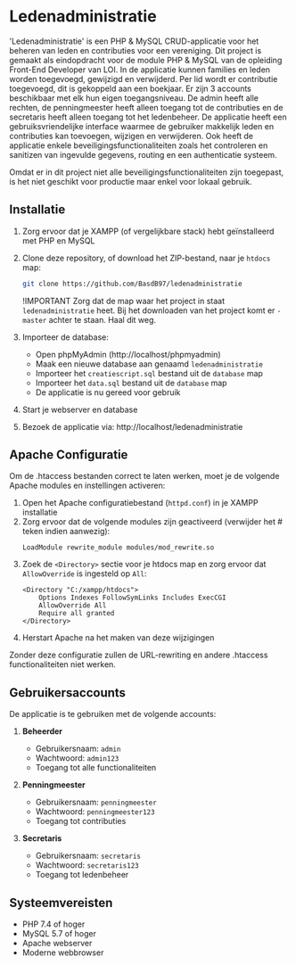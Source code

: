 # Ledenadministratie

'Ledenadministratie' is een PHP & MySQL CRUD-applicatie voor het beheren van leden en contributies voor een vereniging. Dit project is gemaakt als eindopdracht voor de module PHP & MySQL van de opleiding Front-End Developer van LOI. In de applicatie kunnen families en leden worden toegevoegd, gewijzigd en verwijderd. Per lid wordt er contributie toegevoegd, dit is gekoppeld aan een boekjaar.
Er zijn 3 accounts beschikbaar met elk hun eigen toegangsniveau. De admin heeft alle rechten, de penningmeester heeft alleen toegang tot de contributies en de secretaris heeft alleen toegang tot het ledenbeheer.
De applicatie heeft een gebruiksvriendelijke interface waarmee de gebruiker makkelijk leden en contributies kan toevoegen, wijzigen en verwijderen.
Ook heeft de applicatie enkele beveiligingsfunctionaliteiten zoals het controleren en sanitizen van ingevulde gegevens, routing en een authenticatie systeem.

Omdat er in dit project niet alle beveiligingsfunctionaliteiten zijn toegepast, is het niet geschikt voor productie maar enkel voor lokaal gebruik.

## Installatie

1. Zorg ervoor dat je XAMPP (of vergelijkbare stack) hebt geïnstalleerd met PHP en MySQL
2. Clone deze repository, of download het ZIP-bestand, naar je `htdocs` map:
    ```bash
    git clone https://github.com/BasdB97/ledenadministratie
    ```

   !IMPORTANT
   Zorg dat de map waar het project in staat `ledenadministratie` heet. Bij het downloaden van het project komt er `-master` achter te staan. Haal dit weg.
4. Importeer de database:

    - Open phpMyAdmin (http://localhost/phpmyadmin)
    - Maak een nieuwe database aan genaamd `ledenadministratie`
    - Importeer het `creatiescript.sql` bestand uit de `database` map
    - Importeer het `data.sql` bestand uit de `database` map
    - De applicatie is nu gereed voor gebruik

5. Start je webserver en database
6. Bezoek de applicatie via: http://localhost/ledenadministratie

## Apache Configuratie

Om de .htaccess bestanden correct te laten werken, moet je de volgende Apache modules en instellingen activeren:

1. Open het Apache configuratiebestand (`httpd.conf`) in je XAMPP installatie
2. Zorg ervoor dat de volgende modules zijn geactiveerd (verwijder het # teken indien aanwezig):
    ```
    LoadModule rewrite_module modules/mod_rewrite.so
    ```
3. Zoek de `<Directory>` sectie voor je htdocs map en zorg ervoor dat `AllowOverride` is ingesteld op `All`:
    ```
    <Directory "C:/xampp/htdocs">
        Options Indexes FollowSymLinks Includes ExecCGI
        AllowOverride All
        Require all granted
    </Directory>
    ```
4. Herstart Apache na het maken van deze wijzigingen

Zonder deze configuratie zullen de URL-rewriting en andere .htaccess functionaliteiten niet werken.

## Gebruikersaccounts

De applicatie is te gebruiken met de volgende accounts:

1. **Beheerder**

    - Gebruikersnaam: `admin`
    - Wachtwoord: `admin123`
    - Toegang tot alle functionaliteiten

2. **Penningmeester**

    - Gebruikersnaam: `penningmeester`
    - Wachtwoord: `penningmeester123`
    - Toegang tot contributies

3. **Secretaris**
    - Gebruikersnaam: `secretaris`
    - Wachtwoord: `secretaris123`
    - Toegang tot ledenbeheer

## Systeemvereisten

-   PHP 7.4 of hoger
-   MySQL 5.7 of hoger
-   Apache webserver
-   Moderne webbrowser
